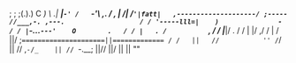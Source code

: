 ;    ;
       ;(.).)
       C   _)
        \ .|
      __|`-'
     /   `-'\                         ,.
    /  ,    |                         /|
    /`'|fatt|   ,--------------------/ ;-----
   //___,-. ,---.                   / /
  '-----lll=|    )               - / /
      |`-...`---'    O        .   / /
      |   . /          `   ,     / /
      |___|/             .      / /
       | |/                   ,/ /
       | /                    ||/
       ;`=====================||=============
      / /   ||   //           ''
     /`/    ||  //
   ,`-/_    || //
   `-.__;   ||//
            ||/
            ||
            ||
            ""
